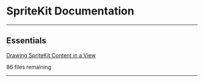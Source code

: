 # SpriteKit Documentation

-------------------------

## Essentials

[Drawing SpriteKit Content in a View](/tech_notes/spritekit_documentation/001-drawing-spritekit-content-in-a-view)

86 files remaining

-------------------------